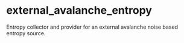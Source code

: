 external_avalanche_entropy
==========================

Entropy collector and provider for an external avalanche noise based entropy source.
